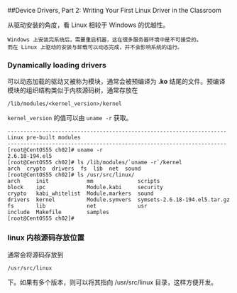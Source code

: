 ##Device Drivers, Part 2: Writing Your First Linux Driver in the Classroom

从驱动安装的角度，看 Linux 相较于 Windows 的优越性。

    Windows 上安装完系统后，需要重启机器，这在很多服务器环境中是不可接受的。
    而在 Linux 上驱动的安装与卸载可以动态完成，并不会影响系统的运行。

### Dynamically loading drivers
可以动态加载的驱动又被称为模块，通常会被预编译为 **.ko** 结尾的文件。预编译模块的组织结构类似于内核源码树，通常存放在

    /lib/modules/<kernel_version>/kernel

`kernel_version` 的值可以由 `uname -r` 获取。

	---------------------------------------------------------------------
	Linux pre-built modules
	---------------------------------------------------------------------
	[root@CentOS55 ch02]# uname -r
	2.6.18-194.el5
	[root@CentOS55 ch02]# ls /lib/modules/`uname -r`/kernel
	arch  crypto  drivers  fs  lib  net  sound
	[root@CentOS55 ch02]# ls /usr/src/linux/
	arch     init            mm              scripts
	block    ipc             Module.kabi     security
	crypto   kabi_whitelist  Module.markers  sound
	drivers  kernel          Module.symvers  symsets-2.6.18-194.el5.tar.gz
	fs       lib             net             usr
	include  Makefile        samples
	[root@CentOS55 ch02]# 

### linux 内核源码存放位置
通常会将源码存放到 

    /usr/src/linux 

下。如果有多个版本，则可以将其指向 /usr/src/linux 目录，这样方便开发。


